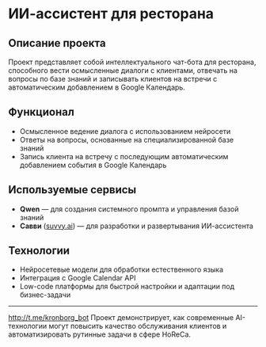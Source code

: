 # ИИ-ассистент для ресторана

## Описание проекта  
Проект представляет собой интеллектуального чат-бота для ресторана, способного вести осмысленные диалоги с клиентами, отвечать на вопросы по базе знаний и записывать клиентов на встречи с автоматическим добавлением в Google Календарь.

## Функционал  
- Осмысленное ведение диалога с использованием нейросети  
- Ответы на вопросы, основанные на специализированной базе знаний  
- Запись клиента на встречу с последующим автоматическим добавлением события в Google Календарь  

## Используемые сервисы  
- **Qwen** — для создания системного промпта и управления базой знаний  
- **Савви** ([suvvy.ai](https://suvvy.ai/)) — для разработки и развертывания ИИ-ассистента  

## Технологии  
- Нейросетевые модели для обработки естественного языка  
- Интеграция с Google Calendar API  
- Low-code платформы для быстрой настройки и адаптации под бизнес-задачи  

---
http://t.me/kronborg_bot
Проект демонстрирует, как современные AI-технологии могут повысить качество обслуживания клиентов и автоматизировать рутинные задачи в сфере HoReCa.
